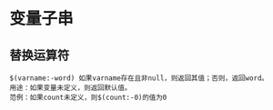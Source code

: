 
# 变量子串

## 替换运算符

    $(varname:-word) 如果varname存在且非null，则返回其值；否则，返回word。
    用途：如果变量未定义，则返回默认值。
    范例：如果count未定义，则$(count:-0)的值为0